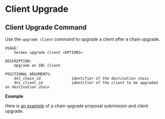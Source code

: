 # Client Upgrade

## Client Upgrade Command

Use the `upgrade client` command to upgrade a client after a chain upgrade.

```shell
USAGE:
    hermes upgrade client <OPTIONS>

DESCRIPTION:
    Upgrade an IBC client

POSITIONAL ARGUMENTS:
    dst_chain_id              identifier of the destination chain
    dst_client_id             identifier of the client to be upgraded on destination chain
```

__Example__

Here is [an example](./test.md) of a chain upgrade proposal submission and client upgrade.
